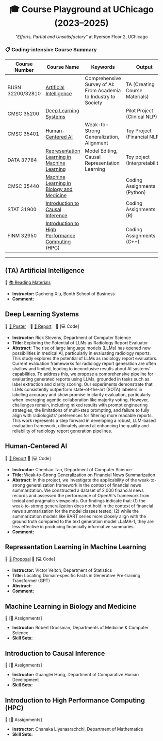 <h1 align="center">🎓 Course Playground at UChicago (2023–2025)</h1>
<p align="center"><em>"Efforts, Partial and Unsatisfactory"</em> at Ryerson Floor 2, UChicago</p>

### 📋 Coding-intensive Course Summary

| Course Number         | Course Name                                 | Keywords                                      | Output                 |
|-----------------------|---------------------------------------------|-----------------------------------------------|----------------------|
| BUSN 32200/32810 | [Artificial Intelligence](#ta-artificial-intelligence)                     | Comprehensive Survey of AI: From Academia to Industry to Society          | TA (Creating Course Materials)          |
| CMSC 35200            | [Deep Learning Systems](#deep-learning-systems)                    |             | Pilot Project (Clinical NLP)       |
| CMSC 35401            | [Human-Centered AI](#human-centered-ai)                           | Weak-to-Strong Generalization, Alignment             | Toy Project (Financial NLP)       |
| DATA 37784            | [Representation Learning in Machine Learning](#representation-learning-in-machine-learning)| Model Editing, Causal Representation Learning| Toy poject (Interpretability)      |
| CMSC 35440            | [Machine Learning in Biology and Medicine](#machine-learning-in-biology-and-medicine)                  |        | Coding Assignments (Python)       |
| STAT 31900            | [Introduction to Causal Inference](#introduction-to-causal-inference)            |         | Coding Assignments (R)        |
| FINM 32950            | [Introduction to High Performance Computing (HPC)](#introduction-to-high-performance-computing-hpc)   |              | Coding Assignments (C++)       |

---

## (TA) Artificial Intelligence 
🔗 [📚 Reading Materials](https://github.com/YuyangJ0/UChicago-Playground/tree/main/BUSN_32200) 

- **Instructor:** Dacheng Xiu, Booth School of Business  
- **Comment:**  


## Deep Learning Systems  
🔗 [🩻 Poster](https://github.com/YuyangJ0/UChicago-Playground/blob/main/CMSC_35200/poster_24x36.pdf) 🔗 [📄 Report](https://github.com/YuyangJ0/UChicago-Playground/blob/main/CMSC_35200/Evaluator_report_20241212.pdf) 🔗 [💻 Code]

- **Instructor:** Rick Stevens, Department of Computer Science  
- **Title:** Exploring the Potential of LLMs as Radiology Report Evaluator 
- **Abstract:** The rise of large language models (LLMs) has opened new possibilities in medical AI, particularly in evaluating radiology reports. This study explores the potential of LLMs as radiology report evaluators. Current evaluation frameworks for radiology report generation are often shallow and limited, leading to inconclusive results about AI systems' capabilities. To address this, we propose a comprehensive pipeline for evaluating generated reports using LLMs, grounded in tasks such as label extraction and clarity scoring. Our experiments demonstrate that LLMs consistently outperform state-of-the-art (SOTA) labelers in labeling accuracy and show promise in clarity evaluation, particularly when leveraging agentic collaboration like majority voting. However, challenges remain, including mixed results with prompt engineering strategies, the limitations of multi-step prompting, and failure to fully align with radiologists' preferences for filtering more readable reports. This work represents a step forward in developing a robust, LLM-based evaluation framework, ultimately aimed at enhancing the quality and reliability of radiology report generation pipelines.


## Human-Centered AI  
🔗 [📄 Report](https://github.com/YuyangJ0/UChicago-Playground/blob/main/CMSC_35401/CMSC_35401_Final_report.pdf) 🔗 [💻 Code] 

- **Instructor:** Chenhao Tan, Department of Computer Science  
- **Title:** Weak-to-Strong Generalization on Financial News Summarization
- **Abstract:** In this project, we investigate the applicability of the weak-to-strong generalization framework in the context of financial news summarization. We constructed a dataset of 2,000 financial news records and assessed the performance of OpenAI's framework from lexical and pragmatic viewpoints. Our findings indicate that: (1) the weak-to-strong generalization does not hold in the context of financial news summarization for the model classes tested; (2) while the summarization models like BART series more closely align with the ground truth compared to the text generation model LLaMA-1, they are less effective in producing financially informative summaries.
- **Comment:**


## Representation Learning in Machine Learning  
🔗 [📄 Proposal](https://github.com/YuyangJ0/UChicago-Playground/blob/main/DATA_37784/report.pdf) 🔗 [💻 Code]

- **Instructor:** Victor Veitch, Department of Statistics  
- **Title:** Locating Domain-specific Facts in Generative Pre-training Transformer (GPT)
- **Abstract:** 
- **Comment:**


## Machine Learning in Biology and Medicine  
🔗 [📝 Assignments]

- **Instructor:** Robert Grossman, Departments of Medicine & Computer Science  
- **Skill Sets:**  


## Introduction to Causal Inference  
🔗 [📝 Assignments]

- **Instructor:** Guanglei Hong, Department of Comparative Human Development  
- **Skill Sets:**  


## Introduction to High Performance Computing (HPC)  
🔗 [📝 Assignments]

- **Instructor:** Chanaka Liyanaarachchi, Department of Mathematics  
- **Skill Sets:**  
